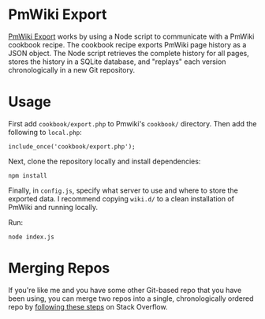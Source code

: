 # PmWiki Export

[PmWiki Export](http://www.pmwiki.org/wiki/Cookbook/PmWikiExport) works by using a Node script to communicate with a PmWiki cookbook recipe. The cookbook recipe exports PmWiki page history as a JSON object. The Node script retrieves the complete history for all pages, stores the history in a SQLite database, and "replays" each version chronologically in a new Git repository.

# Usage

First add `cookbook/export.php` to Pmwiki's `cookbook/` directory. Then add the following to `local.php`:

    include_once('cookbook/export.php');

Next, clone the repository locally and install dependencies:

    npm install

Finally, in `config.js`, specify what server to use and where to store the exported data. I recommend copying `wiki.d/` to a clean installation of PmWiki and running locally.

Run:

    node index.js

# Merging Repos

If you're like me and you have some other Git-based repo that you have been using, you can merge two repos into a single, chronologically ordered repo by [following these steps](http://stackoverflow.com/a/34861819/3135601) on Stack Overflow.
